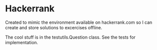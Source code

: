 # Hackerrank
Created to mimic the environment available on hackerrank.com so I can create and store solutions to excercises offline.

The cool stuff is in the testutils.Question class.
See the tests for implementation.
